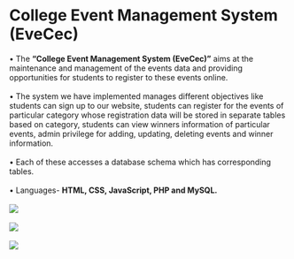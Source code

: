 # College Event Management System (EveCec)

• The **“College Event Management System (EveCec)”** aims at the maintenance and management of the events data and providing opportunities for students to register to these events online. 
<br /><br />• The system we have implemented manages different objectives like students can sign up to our website, students can register for the events of particular category whose registration data will be stored in separate tables based on category, students can view winners information of particular events, admin privilege for adding, updating, deleting events and winner information.
<br /><br />• Each of these accesses a database schema which has corresponding tables.<br/><br/>
• Languages- **HTML, CSS, JavaScript, PHP and MySQL.**<br/><br/>
<img src="https://user-images.githubusercontent.com/53591334/129441558-835b05c5-53be-4eba-93e8-a2778655b45c.png"  /><br/><br/>
<img src="https://user-images.githubusercontent.com/53591334/129441592-98707ff6-2189-4654-80d2-8555aa02f889.jpg"  /><br/><br/>
<img src="https://user-images.githubusercontent.com/53591334/129441598-52085935-bee2-4c55-8a5c-66a8fc9eb266.png"  />


